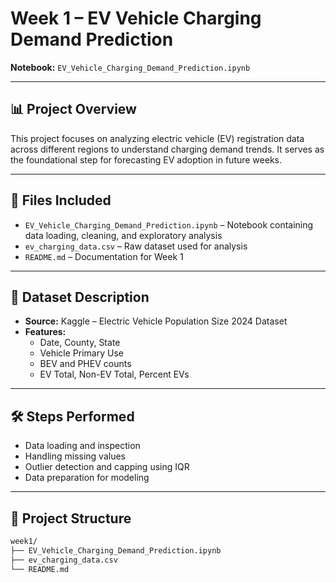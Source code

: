# Week 1 – EV Vehicle Charging Demand Prediction

**Notebook:** `EV_Vehicle_Charging_Demand_Prediction.ipynb`

---

## 📊 Project Overview

This project focuses on analyzing electric vehicle (EV) registration data across different regions to understand charging demand trends. It serves as the foundational step for forecasting EV adoption in future weeks.

---

## 📁 Files Included

- `EV_Vehicle_Charging_Demand_Prediction.ipynb` – Notebook containing data loading, cleaning, and exploratory analysis
- `ev_charging_data.csv` – Raw dataset used for analysis
- `README.md` – Documentation for Week 1

---

## 🧩 Dataset Description

- **Source:** Kaggle – Electric Vehicle Population Size 2024 Dataset
- **Features:**
  - Date, County, State
  - Vehicle Primary Use
  - BEV and PHEV counts
  - EV Total, Non-EV Total, Percent EVs

---

## 🛠 Steps Performed

- Data loading and inspection
- Handling missing values
- Outlier detection and capping using IQR
- Data preparation for modeling

---

## 📂 Project Structure

```bash
week1/
├── EV_Vehicle_Charging_Demand_Prediction.ipynb
├── ev_charging_data.csv
└── README.md
